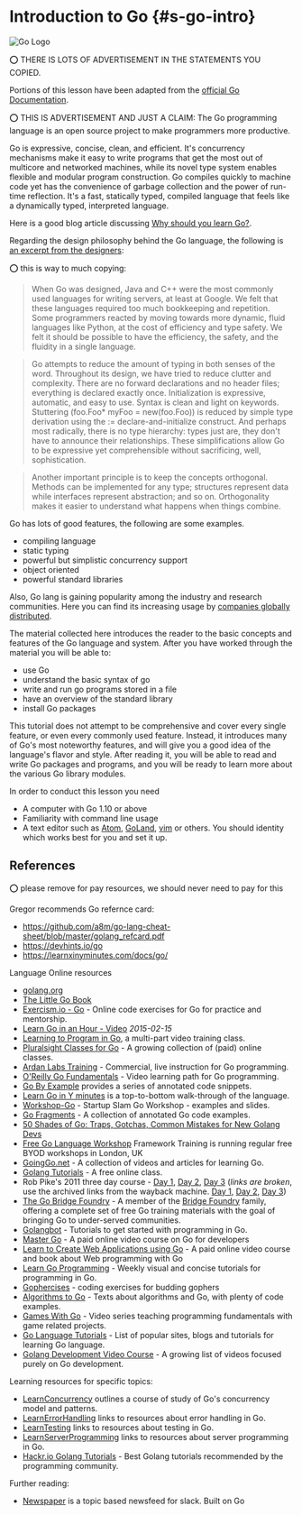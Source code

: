 # Introduction to Go {#s-go-intro}

![Go Logo](https://upload.wikimedia.org/wikipedia/commons/2/23/Go_Logo_Aqua.svg)

:o: THERE IS LOTS OF ADVERTISEMENT IN THE STATEMENTS YOU COPIED.

Portions of this lesson have been adapted from the [official Go 
Documentation](https://golang.org/doc/).

:o: THIS IS ADVERTISEMENT AND JUST A CLAIM: The Go programming language is an open source project to make programmers more productive.

Go is expressive, concise, clean, and efficient. It's concurrency
mechanisms make it easy to write programs that get the most out of
multicore and networked machines, while its novel type system enables
flexible and modular program construction. Go compiles quickly to
machine code yet has the convenience of garbage collection and the
power of run-time reflection. It's a fast, statically typed, compiled
language that feels like a dynamically typed, interpreted language.

Here is a good blog article discussing [Why should you learn Go?](https://medium.com/exploring-code/why-should-you-learn-go-f607681fad65).

Regarding the design philosophy behind the Go language, the following is [an excerpt from the designers](https://golang.org/doc/faq#principles):

:o: this is way to much copying:

> When Go was designed, Java and C++ were the most commonly used
> languages for writing servers, at least at Google. We felt that
> these languages required too much bookkeeping and repetition. Some
> programmers reacted by moving towards more dynamic, fluid languages
> like Python, at the cost of efficiency and type safety. We felt it
> should be possible to have the efficiency, the safety, and the
> fluidity in a single language.

> Go attempts to reduce the amount of typing in both senses of the
> word. Throughout its design, we have tried to reduce clutter and
> complexity. There are no forward declarations and no header files;
> everything is declared exactly once. Initialization is expressive,
> automatic, and easy to use. Syntax is clean and light on keywords.
> Stuttering (foo.Foo* myFoo = new(foo.Foo)) is reduced by simple type
> derivation using the := declare-and-initialize construct. And
> perhaps most radically, there is no type hierarchy: types just are,
> they don't have to announce their relationships. These
> simplifications allow Go to be expressive yet comprehensible without
> sacrificing, well, sophistication.

> Another important principle is to keep the concepts orthogonal.
> Methods can be implemented for any type; structures represent data
> while interfaces represent abstraction; and so on. Orthogonality
> makes it easier to understand what happens when things combine.

Go has lots of good features, the following are some examples.

- compiling language
- static typing
- powerful but simplistic concurrency support
- object oriented
- powerful standard libraries


Also, Go lang is gaining popularity among the industry and research
communities. Here you can find its increasing usage by
[companies globally distributed](https://github.com/golang/go/wiki/GoUsers).

The material collected here introduces the reader to the basic
concepts and features of the Go language and system. After you have
worked through the material you will be able to:

-   use Go
-   understand the basic syntax of go
-   write and run go programs stored in a file
-   have an overview of the standard library
-   install Go packages

This tutorial does not attempt to be comprehensive and cover every
single feature, or even every commonly used feature. Instead, it
introduces many of Go's most noteworthy features, and will give you a
good idea of the language's flavor and style. After reading it, you
will be able to read and write Go packages and programs, and you will
be ready to learn more about the various Go library modules.

In order to conduct this lesson you need

-   A computer with Go 1.10 or above
-   Familiarity with command line usage
-   A text editor such as [Atom](https://atom.io/packages/go-plus), [GoLand](https://www.jetbrains.com/go), 
   [vim](https://github.com/fatih/vim-go) or others. You should identity which works best for you
    and set it up.

References
----------

:o: please remove for pay resources, we should never need to pay for
this

Gregor recommends Go refernce card:

* <https://github.com/a8m/go-lang-cheat-sheet/blob/master/golang_refcard.pdf>
* <https://devhints.io/go>
*  <https://learnxinyminutes.com/docs/go/>

Language Online resources

  * [golang.org](http://golang.org/doc/#learning)
  * [The Little Go Book](http://openmymind.net/The-Little-Go-Book/)
  * [Exercism.io - Go](http://exercism.io/languages/go) - Online code exercises for Go for practice and mentorship.
  * [Learn Go in an Hour - Video](https://www.youtube.com/watch?v=CF9S4QZuV30) _2015-02-15_
  * [Learning to Program in Go](https://www.youtube.com/playlist?list=PLei96ZX_m9sVSEXWwZi8uwd2vqCpEm4m6), a multi-part video training class.
  * [Pluralsight Classes for Go](http://www.pluralsight.com/tag/golang) - A growing collection of (paid) online classes.
  * [Ardan Labs Training](https://www.ardanlabs.com/) - Commercial, live instruction for Go programming.
  * [O'Reilly Go Fundamentals](http://shop.oreilly.com/category/learning-path/go-fundamentals.do) - Video learning path for Go programming.
  * [Go By Example](http://gobyexample.com/) provides a series of annotated code snippets.
  * [Learn Go in Y minutes](http://learnxinyminutes.com/docs/go/) is a top-to-bottom walk-through of the language.
  * [Workshop-Go](https://github.com/sendwithus/workshop-go) - Startup Slam Go Workshop - examples and slides.
  * [Go Fragments](http://www.gofragments.net/) - A collection of annotated Go code examples.
  * [50 Shades of Go: Traps, Gotchas, Common Mistakes for New Golang Devs](http://devs.cloudimmunity.com/gotchas-and-common-mistakes-in-go-golang/index.html)
  * [Free Go Language Workshop](https://www.frameworktraining.co.uk/go-language-free-training-workshop/) Framework Training is running regular free BYOD workshops in London, UK
  * [GoingGo.net](http://www.goinggo.net/) - A collection of videos and articles for learning Go.
  * [Golang Tutorials](http://golangtutorials.blogspot.com/2011/05/table-of-contents.html) - A free online class.
  * Rob Pike's 2011 three day course - [Day 1](http://go.googlecode.com/hg-history/release-branch.r60/doc/GoCourseDay1.pdf), [Day 2](http://go.googlecode.com/hg-history/release-branch.r60/doc/GoCourseDay2.pdf), [Day 3](http://go.googlecode.com/hg-history/release-branch.r60/doc/GoCourseDay3.pdf) (*links are broken*, use the archived links from the wayback machine. [Day 1][wbday1], [Day 2][wbday2], [Day 3][wbday3])
  * [The Go Bridge Foundry](https://github.com/gobridge) - A member of the [Bridge Foundry](http://bridgefoundry.org/) family, offering a complete set of free Go training materials with the goal of bringing Go to under-served communities.
* [Golangbot](https://golangbot.com/learn-golang-series/) - Tutorials to get started with programming in Go.
* [Master Go](https://appliedgo.com/p/mastergo/) - A paid online video course on Go for developers
* [Learn to Create Web Applications using Go](https://www.usegolang.com/) - A paid online video course and book about Web programming with Go
* [Learn Go Programming](https://blog.learngoprogramming.com) - Weekly visual and concise tutorials for programming in Go.
* [Gophercises](https://gophercises.com/) - coding exercises for budding gophers
* [Algorithms to Go](http://yourbasic.org/) - Texts about algorithms and Go, with plenty of code examples.
* [Games With Go](http://gameswithgo.org/) - Video series teaching programming fundamentals with game related projects.
* [Go Language Tutorials](https://www.cybrhome.com/topic/go-language-tutorials) - List of popular sites, blogs and tutorials for learning Go language.
* [Golang Development Video Course](https://www.youtube.com/playlist?list=PLzUGFf4GhXBL4GHXVcMMvzgtO8-WEJIoY) - A growing list of videos focused purely on Go development.

[wbday1]: http://web.archive.org/web/20160305024536/http://go.googlecode.com/hg-history/release-branch.r60/doc/GoCourseDay1.pdf
[wbday2]: http://web.archive.org/web/20160305081012/http://go.googlecode.com/hg-history/release-branch.r60/doc/GoCourseDay2.pdf
[wbday3]: http://web.archive.org/web/20160305075151/http://go.googlecode.com/hg-history/release-branch.r60/doc/GoCourseDay3.pdf

Learning resources for specific topics:

* [LearnConcurrency](LearnConcurrency) outlines a course of study of Go's concurrency model and patterns.
* [LearnErrorHandling](LearnErrorHandling) links to resources about error handling in Go.
* [LearnTesting](LearnTesting) links to resources about testing in Go.
* [LearnServerProgramming](LearnServerProgramming) links to resources about server programming in Go.
* [Hackr.io Golang Tutorials](https://hackr.io/tutorials/learn-golang) - Best Golang tutorials recommended by the programming community.

Further reading:

* [Newspaper](http://www.newspaper.io) is a topic based newsfeed for slack. Built on Go

